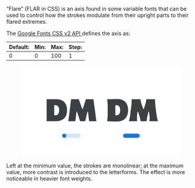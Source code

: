 
“Flare” (FLAR in CSS) is an axis found in some variable fonts that can be used to control how the strokes modulate from their upright parts to their flared extremes.

The [Google Fonts CSS v2 API ](https://developers.google.com/fonts/docs/css2) defines the axis as:

| Default: | Min: | Max: | Step: |
| --- | --- | --- | --- |
| 0 | 0 | 100 | 1 |

<figure>

![An image showing two type specimens, each with an axis slider underneath. The specimen on the left shows the effects of the axis’ lowest value. The specimen on the right shows the effects of the axis’ highest value.](images/thumbnail.svg)

</figure>

Left at the minimum value, the strokes are monolinear; at the maximum value, more contrast is introduced to the letterforms. The effect is more noticeable in heavier font weights.